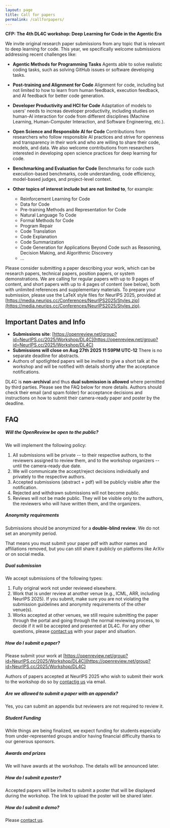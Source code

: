 ```yaml
---
layout: page
title: Call for papers
permalink: /callforpapers/
---
```



**CFP: The 4th DL4C workshop: Deep Learning for Code in the Agentic Era**

We invite original research paper submissions from any topic that is relevant to deep learning for code. This year, we specifically welcome submissions addressing recent challenges like:

* **Agentic Methods for Programming Tasks**
Agents able to solve realistic coding tasks, such as solving GitHub issues or software developing tasks. 

* **Post-training and Alignment for Code**
Alignment for code, including but not limited to how to learn from human feedback, execution feedback, and AI feedback for better code generation.

* **Developer Productivity and HCI for Code**
Adaptation of models to users' needs to increas developer productivity, including studies on human-AI interaction for code from different disciplines (Machine Learning, Human-Computer Interaction, and Software Engineering, etc.).

* **Open Science and Responsible AI for Code**
Contributions from researchers who follow responsible AI practices and strive for openness and transparency in their work and who are willing to share their code, models, and data. 
We also welcome contributions from researchers interested in developing open science practices for deep learning for code.

* **Benchmarking and Evaluation for Code**
Benchmarks for code such execution-based benchmarks, code understanding, code efficiency, model-based judges, and project-level context.


* **Other topics of interest include but are not limited to**, for example: 
  * Reinforcement Learning for Code
  * Data for Code
  * Pre-training Methods and Representation for Code
  * Natural Language To Code
  * Formal Methods for Code
  * Program Repair
  * Code Translation
  * Code Explanation
  * Code Summarization
  * Code Generation for Applications Beyond Code such as Reasoning, Decision Making, and Algorithmic Discovery
  * ... 

Please consider submitting a paper describing your work, which can be research papers, technical papers, position papers, or system demonstrations. We are calling for regular papers with up to 9 pages of content, and short papers with up to 4 pages of content (see below), both with unlimited references and supplementary materials. To prepare your submission, please use the LaTeX style files for NeurIPS 2025, provided at [https://media.neurips.cc/Conferences/NeurIPS2025/Styles.zip](https://media.neurips.cc/Conferences/NeurIPS2025/Styles.zip).

## Important Dates and Info

* **Submissions site**: [https://openreview.net/group?id=NeurIPS.cc/2025/Workshop/DL4C](https://openreview.net/group?id=NeurIPS.cc/2025/Workshop/DL4C)
* **Submissions will close on Aug 27th 2025 11:59PM UTC-12** There is no separate deadline for abstracts.
* Authors of spotlighted papers will be invited to give a short talk at the workshop and will be notified with details shortly after the acceptance notifications.

DL4C is **non-archival** and thus **dual submission is allowed** where permitted by third parties. Please see the FAQ below for more details.
Authors should check their email (and spam folder) for acceptance decisions and instructions on how to submit their camera-ready paper and poster by the deadline.


## FAQ


##### **Will the OpenReview be open to the public?**

We will implement the following policy:

1. All submissions will be private -- to their respective authors, to the reviewers assigned to review them, and to the workshop organizers -- until the camera-ready due date.
2. We will communicate the accept/reject decisions individually and privately to the respective authors. 
3. Accepted submissions (abstract + pdf) will be publicly visible after the notification.
4. Rejected and withdrawn submissions will not become public.
5. Reviews will not be made public. They will be visible only to the authors, the reviewers who will have written them, and the organizers.

##### **Anonymity requirements**

Submissions should be anonymized for a **double-blind review**. We do not set an anonymity period.

That means you must submit your paper pdf with author names and affiliations removed,
but you can still share it publicly on platforms like ArXiv or on social media.

##### **Dual submission**

We accept submissions of the following types:

1. Fully original work not under reviewed elsewhere.
2. Work that is under review at another venue (e.g., ICML, ARR, including NeurIPS 2025). If you submit, make sure you are not violating the submission guidelines and anonymity requirements of the other venue(s).
3. Works accepted at other venues, we still require submitting the paper through the portal and going through the normal reviewing process, to decide if it will be accepted and presented at DL4C.
For any other questions, please [contact us](mailto:dl4c@googlegroups.com) with your paper and situation.

##### **How do I submit a paper?**

Please submit your work at [https://openreview.net/group?id=NeurIPS.cc/2025/Workshop/DL4C](https://openreview.net/group?id=NeurIPS.cc/2025/Workshop/DL4C)

Authors of papers accepted at NeurIPS 2025 who wish to submit their work to the workshop do so by [contactig us](mailto:dl4c@googlegroups.com) via email.

##### **Are we allowed to submit a paper with an appendix?** 

Yes, you can submit an appendix but reviewers are not required to review it.


##### **Student Funding**

While things are being finalized, we expect funding for students especially from under-represented groups and/or having financial difficulty thanks to our generous sponsors.

##### **Awards and prizes**

We will have awards at the workshop. The details will be announced later.

##### **How do I submit a poster?**

Accepted papers will be invited to submit a poster that will be displayed during the workshop. The link to upload the poster will be shared later.

##### **How do I submit a demo?**

Please [contact us](mailto:dl4c@googlegroups.com).



